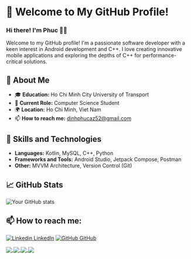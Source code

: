 # 👋 Welcome to My GitHub Profile!

### Hi there! I'm Phuc 👨‍💻

Welcome to my GitHub profile! I'm a passionate software developer with a keen interest in Android development and C++. I love creating innovative mobile applications and exploring the depths of C++ for performance-critical solutions.

## 🌟 About Me

- 🎓 **Education:** Ho Chi Minh City University of Transport
- 💼 **Current Role:** Computer Science Student
- 🌍 **Location:** Ho Chi Minh, Viet Nam
- 📫 **How to reach me:** dinhphucaz52@gmail.com

## 🚀 Skills and Technologies

- **Languages:** Kotlin, MySQL, C++, Python
- **Frameworks and Tools:** Android Studio, Jetpack Compose, Postman
- **Other:** MVVM Architecture, Version Control (Git)
## 📈 GitHub Stats

![Your GitHub stats](https://github-readme-stats.vercel.app/api?username=dinhphucaz52&show_icons=true&theme=radical)


## 📫 How to reach me: 

[![Linkedin](https://i.stack.imgur.com/gVE0j.png) LinkedIn](https://www.linkedin.com/in/dinhphucaz52/)      [![GitHub](https://i.stack.imgur.com/tskMh.png) GitHub](https://github.com/dinhphucaz52/)


<a href="https://github.com/dinhphucaz2005/MUSIC-APP/">
  <img align="center" src="https://github-readme-stats.anuraghazra1.vercel.app/api/pin/?username=dinhphucaz2005&repo=MUSIC-APP&theme=radical" />
</a> 

<a href="https://github.com/dinhphucaz2005/Food-Ordering">
  <img align="center" src="https://github-readme-stats-anuraghazra1.vercel.app/api/pin/?username=dinhphucaz2005&repo=Food-Ordering&theme=radical" />
</a>

<a href="https://github.com/dinhphucaz52/Ford---Furkerson/">
  <img align="center" src="https://github-readme-stats.anuraghazra1.vercel.app/api/pin/?username=dinhphucaz52&repo=Ford---Furkerson&theme=radical" />
</a>

<a href="https://github.com/dinhphucaz52/ALGORITHM/">
  <img align="center" src="https://github-readme-stats.anuraghazra1.vercel.app/api/pin/?username=dinhphucaz52&repo=ALGORITHM&theme=radical" />
</a>


